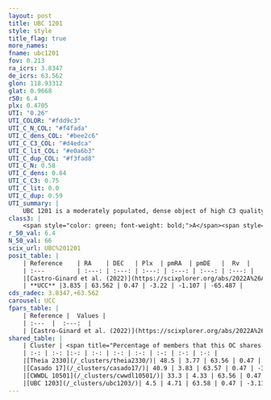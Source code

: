 ```yaml
---
layout: post
title: UBC 1201
style: style
title_flag: true
more_names: 
fname: ubc1201
fov: 0.213
ra_icrs: 3.8347
de_icrs: 63.562
glon: 118.93312
glat: 0.9668
r50: 6.4
plx: 0.4705
UTI: "0.26"
UTI_COLOR: "#fdd9c3"
UTI_C_N_COL: "#f4fada"
UTI_C_dens_COL: "#bee2c6"
UTI_C_C3_COL: "#d4edca"
UTI_C_lit_COL: "#e0a6b3"
UTI_C_dup_COL: "#f3fad8"
UTI_C_N: 0.58
UTI_C_dens: 0.84
UTI_C_C3: 0.75
UTI_C_lit: 0.0
UTI_C_dup: 0.59
UTI_summary: |
    UBC 1201 is a moderately populated, dense object of high C3 quality. It was recently reported in the literature.<br><br>This is likely a unique object, which shares a moderate percentage of members with at least one previously reported entry, and a very small percentage with at least one entry reported in the same catalogue.
class3: |
    <span style="color: green; font-weight: bold;">A</span><span style="color: #FFC300; font-weight: bold;">B</span>
r_50_val: 6.4
N_50_val: 66
scix_url: UBC%201201
posit_table: |
    | Reference    | RA    | DEC   | Plx  | pmRA  | pmDE   |  Rv  |
    | :---         | :---: | :---: | :---: | :---: | :---: | :---: |
    |[Castro-Ginard et al. (2022)](https://scixplorer.org/abs/2022A%26A...661A.118C) | 3.91 | 63.57 | 0.47 | -3.23 | -1.1 | -65.04 |
    | **UCC** |3.835 | 63.562 | 0.47 | -3.22 | -1.107 | -65.487 | 
cds_radec: 3.8347,+63.562
carousel: UCC
fpars_table: |
    | Reference |  Values |
    | :---  |  :---:  |
    | [Castro-Ginard et al. (2022)](https://scixplorer.org/abs/2022A%26A...661A.118C) | `AV=1.311, Dist=2179, logAge=7.024` |
shared_table: |
    | Cluster | <span title="Percentage of members that this OC shares with the ones listed">%</span>   | RA   | DEC   | Plx   | pmRA  | pmDE  | Rv | UTI |
    | :-: | :-: |:-: | :-: | :-: | :-: | :-: | :-: | :-: |
    |[Theia 2330](/_clusters/theia2330/)| 48.5 | 3.77 | 63.56 | 0.47 | -3.21 | -1.1 | -65.49 |0.03 |
    |[Casado 17](/_clusters/casado17/)| 40.9 | 3.83 | 63.57 | 0.47 | -3.23 | -1.08 | -65.49 |0.24 |
    |[CWWDL 10501](/_clusters/cwwdl10501/)| 33.3 | 4.33 | 63.56 | 0.47 | -3.16 | -1.1 | -81.84 |0.09 |
    |[UBC 1203](/_clusters/ubc1203/)| 4.5 | 4.71 | 63.58 | 0.47 | -3.11 | -1.05 | -81.84 |0.29 |
---
```

